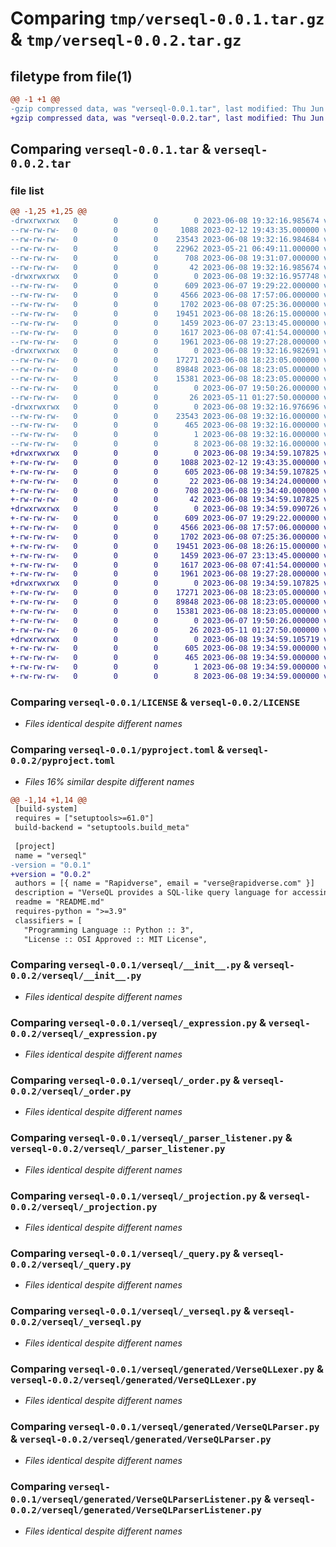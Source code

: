 # Comparing `tmp/verseql-0.0.1.tar.gz` & `tmp/verseql-0.0.2.tar.gz`

## filetype from file(1)

```diff
@@ -1 +1 @@
-gzip compressed data, was "verseql-0.0.1.tar", last modified: Thu Jun  8 19:32:16 2023, max compression
+gzip compressed data, was "verseql-0.0.2.tar", last modified: Thu Jun  8 19:34:59 2023, max compression
```

## Comparing `verseql-0.0.1.tar` & `verseql-0.0.2.tar`

### file list

```diff
@@ -1,25 +1,25 @@
-drwxrwxrwx   0        0        0        0 2023-06-08 19:32:16.985674 verseql-0.0.1/
--rw-rw-rw-   0        0        0     1088 2023-02-12 19:43:35.000000 verseql-0.0.1/LICENSE
--rw-rw-rw-   0        0        0    23543 2023-06-08 19:32:16.984684 verseql-0.0.1/PKG-INFO
--rw-rw-rw-   0        0        0    22962 2023-05-21 06:49:11.000000 verseql-0.0.1/README.md
--rw-rw-rw-   0        0        0      708 2023-06-08 19:31:07.000000 verseql-0.0.1/pyproject.toml
--rw-rw-rw-   0        0        0       42 2023-06-08 19:32:16.985674 verseql-0.0.1/setup.cfg
-drwxrwxrwx   0        0        0        0 2023-06-08 19:32:16.957748 verseql-0.0.1/verseql/
--rw-rw-rw-   0        0        0      609 2023-06-07 19:29:22.000000 verseql-0.0.1/verseql/__init__.py
--rw-rw-rw-   0        0        0     4566 2023-06-08 17:57:06.000000 verseql-0.0.1/verseql/_expression.py
--rw-rw-rw-   0        0        0     1702 2023-06-08 07:25:36.000000 verseql-0.0.1/verseql/_order.py
--rw-rw-rw-   0        0        0    19451 2023-06-08 18:26:15.000000 verseql-0.0.1/verseql/_parser_listener.py
--rw-rw-rw-   0        0        0     1459 2023-06-07 23:13:45.000000 verseql-0.0.1/verseql/_projection.py
--rw-rw-rw-   0        0        0     1617 2023-06-08 07:41:54.000000 verseql-0.0.1/verseql/_query.py
--rw-rw-rw-   0        0        0     1961 2023-06-08 19:27:28.000000 verseql-0.0.1/verseql/_verseql.py
-drwxrwxrwx   0        0        0        0 2023-06-08 19:32:16.982691 verseql-0.0.1/verseql/generated/
--rw-rw-rw-   0        0        0    17271 2023-06-08 18:23:05.000000 verseql-0.0.1/verseql/generated/VerseQLLexer.py
--rw-rw-rw-   0        0        0    89848 2023-06-08 18:23:05.000000 verseql-0.0.1/verseql/generated/VerseQLParser.py
--rw-rw-rw-   0        0        0    15381 2023-06-08 18:23:05.000000 verseql-0.0.1/verseql/generated/VerseQLParserListener.py
--rw-rw-rw-   0        0        0        0 2023-06-07 19:50:26.000000 verseql-0.0.1/verseql/generated/__init__.py
--rw-rw-rw-   0        0        0       26 2023-05-11 01:27:50.000000 verseql-0.0.1/verseql/py.typed
-drwxrwxrwx   0        0        0        0 2023-06-08 19:32:16.976696 verseql-0.0.1/verseql.egg-info/
--rw-rw-rw-   0        0        0    23543 2023-06-08 19:32:16.000000 verseql-0.0.1/verseql.egg-info/PKG-INFO
--rw-rw-rw-   0        0        0      465 2023-06-08 19:32:16.000000 verseql-0.0.1/verseql.egg-info/SOURCES.txt
--rw-rw-rw-   0        0        0        1 2023-06-08 19:32:16.000000 verseql-0.0.1/verseql.egg-info/dependency_links.txt
--rw-rw-rw-   0        0        0        8 2023-06-08 19:32:16.000000 verseql-0.0.1/verseql.egg-info/top_level.txt
+drwxrwxrwx   0        0        0        0 2023-06-08 19:34:59.107825 verseql-0.0.2/
+-rw-rw-rw-   0        0        0     1088 2023-02-12 19:43:35.000000 verseql-0.0.2/LICENSE
+-rw-rw-rw-   0        0        0      605 2023-06-08 19:34:59.107825 verseql-0.0.2/PKG-INFO
+-rw-rw-rw-   0        0        0       22 2023-06-08 19:34:24.000000 verseql-0.0.2/README.md
+-rw-rw-rw-   0        0        0      708 2023-06-08 19:34:40.000000 verseql-0.0.2/pyproject.toml
+-rw-rw-rw-   0        0        0       42 2023-06-08 19:34:59.107825 verseql-0.0.2/setup.cfg
+drwxrwxrwx   0        0        0        0 2023-06-08 19:34:59.090726 verseql-0.0.2/verseql/
+-rw-rw-rw-   0        0        0      609 2023-06-07 19:29:22.000000 verseql-0.0.2/verseql/__init__.py
+-rw-rw-rw-   0        0        0     4566 2023-06-08 17:57:06.000000 verseql-0.0.2/verseql/_expression.py
+-rw-rw-rw-   0        0        0     1702 2023-06-08 07:25:36.000000 verseql-0.0.2/verseql/_order.py
+-rw-rw-rw-   0        0        0    19451 2023-06-08 18:26:15.000000 verseql-0.0.2/verseql/_parser_listener.py
+-rw-rw-rw-   0        0        0     1459 2023-06-07 23:13:45.000000 verseql-0.0.2/verseql/_projection.py
+-rw-rw-rw-   0        0        0     1617 2023-06-08 07:41:54.000000 verseql-0.0.2/verseql/_query.py
+-rw-rw-rw-   0        0        0     1961 2023-06-08 19:27:28.000000 verseql-0.0.2/verseql/_verseql.py
+drwxrwxrwx   0        0        0        0 2023-06-08 19:34:59.107825 verseql-0.0.2/verseql/generated/
+-rw-rw-rw-   0        0        0    17271 2023-06-08 18:23:05.000000 verseql-0.0.2/verseql/generated/VerseQLLexer.py
+-rw-rw-rw-   0        0        0    89848 2023-06-08 18:23:05.000000 verseql-0.0.2/verseql/generated/VerseQLParser.py
+-rw-rw-rw-   0        0        0    15381 2023-06-08 18:23:05.000000 verseql-0.0.2/verseql/generated/VerseQLParserListener.py
+-rw-rw-rw-   0        0        0        0 2023-06-07 19:50:26.000000 verseql-0.0.2/verseql/generated/__init__.py
+-rw-rw-rw-   0        0        0       26 2023-05-11 01:27:50.000000 verseql-0.0.2/verseql/py.typed
+drwxrwxrwx   0        0        0        0 2023-06-08 19:34:59.105719 verseql-0.0.2/verseql.egg-info/
+-rw-rw-rw-   0        0        0      605 2023-06-08 19:34:59.000000 verseql-0.0.2/verseql.egg-info/PKG-INFO
+-rw-rw-rw-   0        0        0      465 2023-06-08 19:34:59.000000 verseql-0.0.2/verseql.egg-info/SOURCES.txt
+-rw-rw-rw-   0        0        0        1 2023-06-08 19:34:59.000000 verseql-0.0.2/verseql.egg-info/dependency_links.txt
+-rw-rw-rw-   0        0        0        8 2023-06-08 19:34:59.000000 verseql-0.0.2/verseql.egg-info/top_level.txt
```

### Comparing `verseql-0.0.1/LICENSE` & `verseql-0.0.2/LICENSE`

 * *Files identical despite different names*

### Comparing `verseql-0.0.1/pyproject.toml` & `verseql-0.0.2/pyproject.toml`

 * *Files 16% similar despite different names*

```diff
@@ -1,14 +1,14 @@
 [build-system]
 requires = ["setuptools>=61.0"]
 build-backend = "setuptools.build_meta"
 
 [project]
 name = "verseql"
-version = "0.0.1"
+version = "0.0.2"
 authors = [{ name = "Rapidverse", email = "verse@rapidverse.com" }]
 description = "VerseQL provides a SQL-like query language for accessing and manipulating data across many Verses."
 readme = "README.md"
 requires-python = ">=3.9"
 classifiers = [
   "Programming Language :: Python :: 3",
   "License :: OSI Approved :: MIT License",
```

### Comparing `verseql-0.0.1/verseql/__init__.py` & `verseql-0.0.2/verseql/__init__.py`

 * *Files identical despite different names*

### Comparing `verseql-0.0.1/verseql/_expression.py` & `verseql-0.0.2/verseql/_expression.py`

 * *Files identical despite different names*

### Comparing `verseql-0.0.1/verseql/_order.py` & `verseql-0.0.2/verseql/_order.py`

 * *Files identical despite different names*

### Comparing `verseql-0.0.1/verseql/_parser_listener.py` & `verseql-0.0.2/verseql/_parser_listener.py`

 * *Files identical despite different names*

### Comparing `verseql-0.0.1/verseql/_projection.py` & `verseql-0.0.2/verseql/_projection.py`

 * *Files identical despite different names*

### Comparing `verseql-0.0.1/verseql/_query.py` & `verseql-0.0.2/verseql/_query.py`

 * *Files identical despite different names*

### Comparing `verseql-0.0.1/verseql/_verseql.py` & `verseql-0.0.2/verseql/_verseql.py`

 * *Files identical despite different names*

### Comparing `verseql-0.0.1/verseql/generated/VerseQLLexer.py` & `verseql-0.0.2/verseql/generated/VerseQLLexer.py`

 * *Files identical despite different names*

### Comparing `verseql-0.0.1/verseql/generated/VerseQLParser.py` & `verseql-0.0.2/verseql/generated/VerseQLParser.py`

 * *Files identical despite different names*

### Comparing `verseql-0.0.1/verseql/generated/VerseQLParserListener.py` & `verseql-0.0.2/verseql/generated/VerseQLParserListener.py`

 * *Files identical despite different names*

